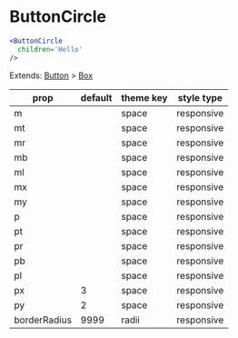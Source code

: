 # ButtonCircle

```.jsx
<ButtonCircle
  children='Hello'
/>

```



Extends: [Button](/components/Button) > [Box](/components/Box)

prop | default | theme key | style type
---|---|---|---
m |  | space | responsive
mt |  | space | responsive
mr |  | space | responsive
mb |  | space | responsive
ml |  | space | responsive
mx |  | space | responsive
my |  | space | responsive
p |  | space | responsive
pt |  | space | responsive
pr |  | space | responsive
pb |  | space | responsive
pl |  | space | responsive
px | 3 | space | responsive
py | 2 | space | responsive
borderRadius | 9999 | radii | responsive